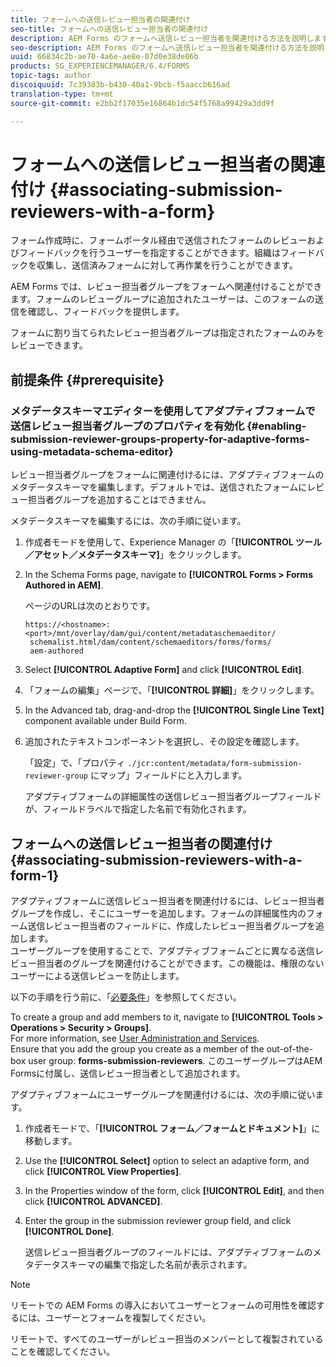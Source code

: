 ```yaml
---
title: フォームへの送信レビュー担当者の関連付け
seo-title: フォームへの送信レビュー担当者の関連付け
description: AEM Forms のフォームへ送信レビュー担当者を関連付ける方法を説明します。関連付けられたレビュー担当者は、送信されたフォームをフォームポータル経由でレビューします。
seo-description: AEM Forms のフォームへ送信レビュー担当者を関連付ける方法を説明します。関連付けられたレビュー担当者は、送信されたフォームをフォームポータル経由でレビューします。
uuid: 66834c2b-ae70-4a6e-ae8e-07d0e38de06b
products: SG_EXPERIENCEMANAGER/6.4/FORMS
topic-tags: author
discoiquuid: 7c39383b-b430-40a1-9bcb-f5aaccb616ad
translation-type: tm+mt
source-git-commit: e2bb2f17035e16864b1dc54f5768a99429a3dd9f

---
```



# フォームへの送信レビュー担当者の関連付け  {#associating-submission-reviewers-with-a-form}

フォーム作成時に、フォームポータル経由で送信されたフォームのレビューおよびフィードバックを行うユーザーを指定することができます。組織はフィードバックを収集し、送信済みフォームに対して再作業を行うことができます。

AEM Forms では、レビュー担当者グループをフォームへ関連付けることができます。フォームのレビューグループに追加されたユーザーは、このフォームの送信を確認し、フィードバックを提供します。

フォームに割り当てられたレビュー担当者グループは指定されたフォームのみをレビューできます。

## 前提条件 {#prerequisite}

### メタデータスキーマエディターを使用してアダプティブフォームで送信レビュー担当者グループのプロパティを有効化 {#enabling-submission-reviewer-groups-property-for-adaptive-forms-using-metadata-schema-editor}

レビュー担当者グループをフォームに関連付けるには、アダプティブフォームのメタデータスキーマを編集します。デフォルトでは、送信されたフォームにレビュー担当者グループを追加することはできません。

メタデータスキーマを編集するには、次の手順に従います。

1. 作成者モードを使用して、Experience Manager の「**[!UICONTROL ツール／アセット／メタデータスキーマ]**」をクリックします。
1. In the Schema Forms page, navigate to **[!UICONTROL Forms > Forms Authored in AEM]**.

   ページのURLは次のとおりです。

   ```
   https://<hostname>:<port>/mnt/overlay/dam/gui/content/metadataschemaeditor/
    schemalist.html/dam/content/schemaeditors/forms/forms/
    aem-authored
   ```

1. Select **[!UICONTROL Adaptive Form]** and click **[!UICONTROL Edit]**.
1. 「フォームの編集」ページで、「**[!UICONTROL 詳細]**」をクリックします。
1. In the Advanced tab, drag-and-drop the **[!UICONTROL Single Line Text]** component available under Build Form.
1. 追加されたテキストコンポーネントを選択し、その設定を確認します。

   「設定」で、「プロパティ `./jcr:content/metadata/form-submission-reviewer-group` にマップ」フィールドにと入力します。

   アダプティブフォームの詳細属性の送信レビュー担当者グループフィールドが、フィールドラベルで指定した名前で有効化されます。

## フォームへの送信レビュー担当者の関連付け {#associating-submission-reviewers-with-a-form-1}

アダプティブフォームに送信レビュー担当者を関連付けるには、レビュー担当者グループを作成し、そこにユーザーを追加します。フォームの詳細属性内のフォーム送信レビュー担当者のフィールドに、作成したレビュー担当者グループを追加します。\
ユーザーグループを使用することで、アダプティブフォームごとに異なる送信レビュー担当者のグループを関連付けることができます。この機能は、権限のないユーザーによる送信レビューを防止します。

以下の手順を行う前に、「[必要条件](/help/forms/using/adding-reviewers-form.md#prerequisite)」を参照してください。

To create a group and add members to it, navigate to **[!UICONTROL Tools > Operations > Security > Groups]**.\
For more information, see [User Administration and Services](/help/sites-administering/security.md).\
Ensure that you add the group you create as a member of the out-of-the-box user group: **forms-submission-reviewers**. このユーザーグループはAEM Formsに付属し、送信レビュー担当者として追加されます。

アダプティブフォームにユーザーグループを関連付けるには、次の手順に従います。

1. 作成者モードで、「**[!UICONTROL フォーム／フォームとドキュメント]**」に移動します。
1. Use the **[!UICONTROL Select]** option to select an adaptive form, and click **[!UICONTROL View Properties]**.
1. In the Properties window of the form, click **[!UICONTROL Edit]**, and then click **[!UICONTROL ADVANCED]**.
1. Enter the group in the submission reviewer group field, and click **[!UICONTROL Done]**.

   送信レビュー担当者グループのフィールドには、アダプティブフォームのメタデータスキーマの編集で指定した名前が表示されます。

>[!NOTE]
>
>リモートでの AEM Forms の導入においてユーザーとフォームの可用性を確認するには、ユーザーとフォームを複製してください。
>
>リモートで、すべてのユーザーがレビュー担当のメンバーとして複製されていることを確認してください。

